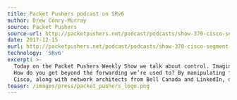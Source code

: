 ```yaml
---
title: Packet Pushers podcast on SRv6
author: Drew Conry-Murray
source: Packet Pushers
source-url: http://packetpushers.net/podcast/podcasts/show-370-cisco-segment-routing-ipv6-sponsored/
date: 2017-12-15
eurl: http://packetpushers.net/podcast/podcasts/show-370-cisco-segment-routing-ipv6-sponsored/
technology: 'SRv6'
excerpt: >-
  Today on the Packet Pushers Weekly Show we talk about control. Imagine being able to control every flow in  your data center in a granular way, and not just based on the best path your routing protocol decides or the random hashing your ECMP comes up with.
  How do you get beyond the forwarding we’re used to? By manipulating flows with modern tools. One such tool is IPv6 segment routing (SRv6).
  Cisco, along with network architects from Bell Canada and LinkedIn, discuss just how IPv6 Segment Routing makes the network programmable in this sponsored episode.
teaser: /images/press/packet_pushers_logo.png
---
```

